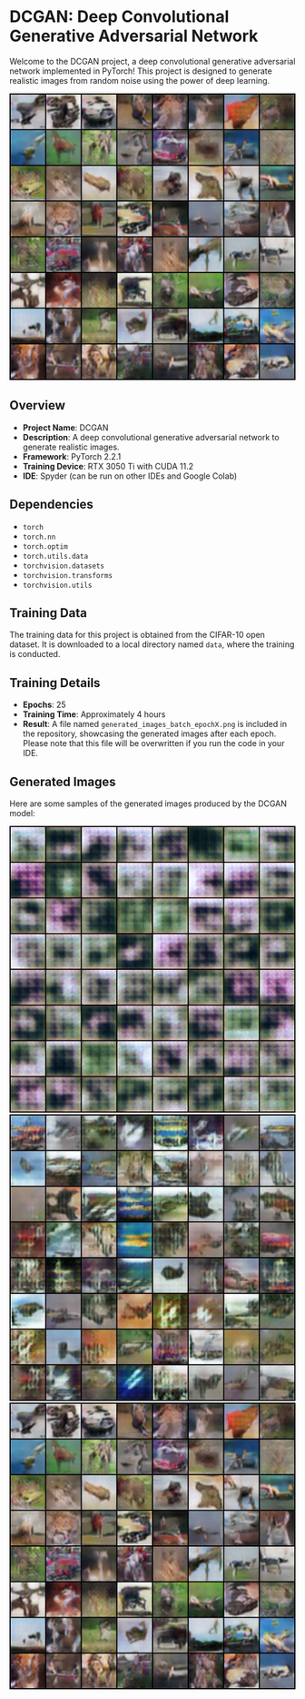 
# DCGAN: Deep Convolutional Generative Adversarial Network

Welcome to the DCGAN project, a deep convolutional generative adversarial network implemented in PyTorch! This project is designed to generate realistic images from random noise using the power of deep learning.

![DCGAN Image](https://github.com/chiragHimself/dcgan_random/raw/main/results/fake_samples_epoch_024.png)

## Overview
- **Project Name**: DCGAN
- **Description**: A deep convolutional generative adversarial network to generate realistic images.
- **Framework**: PyTorch 2.2.1
- **Training Device**: RTX 3050 Ti with CUDA 11.2
- **IDE**: Spyder (can be run on other IDEs and Google Colab)

## Dependencies
- `torch`
- `torch.nn`
- `torch.optim`
- `torch.utils.data`
- `torchvision.datasets`
- `torchvision.transforms`
- `torchvision.utils`

## Training Data
The training data for this project is obtained from the CIFAR-10 open dataset. It is downloaded to a local directory named `data`, where the training is conducted.

## Training Details
- **Epochs**: 25
- **Training Time**: Approximately 4 hours
- **Result**: A file named `generated_images_batch_epochX.png` is included in the repository, showcasing the generated images after each epoch. Please note that this file will be overwritten if you run the code in your IDE.

## Generated Images
Here are some samples of the generated images produced by the DCGAN model:

![Generated Image 1](https://github.com/chiragHimself/dcgan_random/blob/main/results/fake_samples_epoch_000.png)
![Generated Image 2](https://github.com/chiragHimself/dcgan_random/blob/main/results/fake_samples_epoch_006.png)
![Generated Image 3](https://github.com/chiragHimself/dcgan_random/blob/main/results/fake_samples_epoch_024.png)

